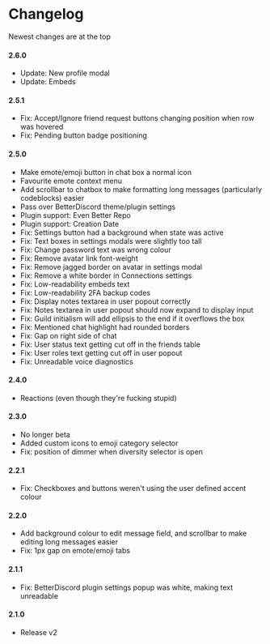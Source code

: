 # Changelog
Newest changes are at the top

#### 2.6.0
* Update: New profile modal
* Update: Embeds

#### 2.5.1
* Fix: Accept/Ignore friend request buttons changing position when row was hovered
* Fix: Pending button badge positioning

#### 2.5.0
* Make emote/emoji button in chat box a normal icon
* Favourite emote context menu
* Add scrollbar to chatbox to make formatting long messages (particularly codeblocks) easier
* Pass over BetterDiscord theme/plugin settings
* Plugin support: Even Better Repo
* Plugin support: Creation Date
* Fix: Settings button had a background when state was active
* Fix: Text boxes in settings modals were slightly too tall
* Fix: Change password text was wrong colour
* Fix: Remove avatar link font-weight
* Fix: Remove jagged border on avatar in settings modal
* Fix: Remove a white border in Connections settings
* Fix: Low-readability embeds text
* Fix: Low-readability 2FA backup codes
* Fix: Display notes textarea in user popout correctly
* Fix: Notes textarea in user popout should now expand to display input
* Fix: Guild initialism will add ellipsis to the end if it overflows the box
* Fix: Mentioned chat highlight had rounded borders
* Fix: Gap on right side of chat
* Fix: User status text getting cut off in the friends table
* Fix: User roles text getting cut off in user popout
* Fix: Unreadable voice diagnostics

#### 2.4.0
* Reactions (even though they're fucking stupid)

#### 2.3.0
* No longer beta
* Added custom icons to emoji category selector
* Fix: position of dimmer when diversity selector is open

#### 2.2.1
* Fix: Checkboxes and buttons weren't using the user defined accent colour

#### 2.2.0
* Add background colour to edit message field, and scrollbar to make editing long messages easier
* Fix: 1px gap on emote/emoji tabs

#### 2.1.1
* Fix: BetterDiscord plugin settings popup was white, making text unreadable

#### 2.1.0
* Release v2